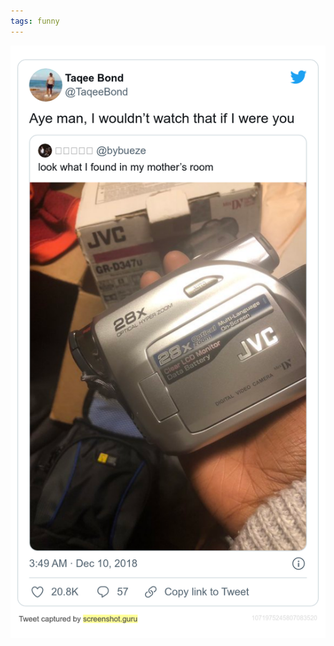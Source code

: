 ```yaml
---
tags: funny
---
```


![vcr](https://raw.githubusercontent.com/muneer78/muneer78.github.io/master/images/vcr.png)



